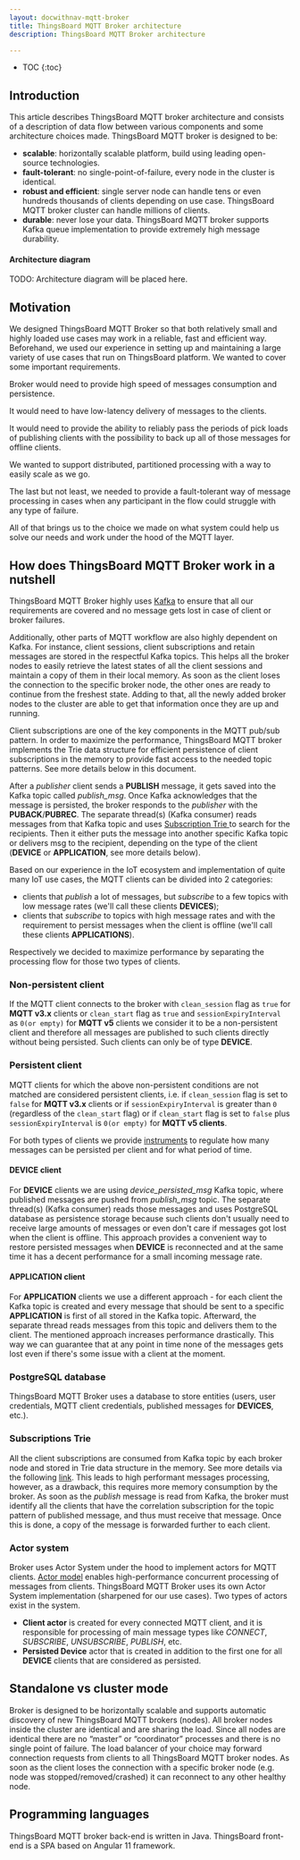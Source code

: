 ```yaml
---
layout: docwithnav-mqtt-broker
title: ThingsBoard MQTT Broker architecture
description: ThingsBoard MQTT Broker architecture

---
```


* TOC
{:toc}

## Introduction

This article describes ThingsBoard MQTT broker architecture and consists of a description of data flow between various components and some architecture choices made.
ThingsBoard MQTT broker is designed to be:

* **scalable**: horizontally scalable platform, build using leading open-source technologies.
* **fault-tolerant**: no single-point-of-failure, every node in the cluster is identical.
* **robust and efficient**: single server node can handle tens or even hundreds thousands of clients depending on use case.
  ThingsBoard MQTT broker cluster can handle millions of clients.
* **durable**: never lose your data. ThingsBoard MQTT broker supports Kafka queue implementation to provide extremely high message durability.

#### Architecture diagram

TODO: Architecture diagram will be placed here.

## Motivation

We designed ThingsBoard MQTT Broker so that both relatively small and highly loaded use cases may work in a reliable, fast and efficient way. Beforehand, we used our 
experience in setting up and maintaining a large variety of use cases that run on ThingsBoard platform. 
We wanted to cover some important requirements.

Broker would need to provide high speed of messages consumption and persistence.

It would need to have low-latency delivery of messages to the clients.

It would need to provide the ability to reliably pass the periods of pick loads of publishing clients with the possibility to back up all of those messages for offline clients.

We wanted to support distributed, partitioned processing with a way to easily scale as we go.

The last but not least, we needed to provide a fault-tolerant way of message processing in cases when any participant in the flow could struggle with any type of failure.

All of that brings us to the choice we made on what system could help us solve our needs and work under the hood of the MQTT layer.

## How does ThingsBoard MQTT Broker work in a nutshell

ThingsBoard MQTT Broker highly uses [Kafka](https://kafka.apache.org/) to ensure that all our requirements are covered and 
no message gets lost in case of client or broker failures.

Additionally, other parts of MQTT workflow are also highly dependent on Kafka. For instance, client sessions, client subscriptions and retain messages are stored
in the respectful Kafka topics. This helps all the broker nodes to easily retrieve the latest states of all the client sessions and maintain a copy of them in their 
local memory. As soon as the client loses the connection to the specific broker node, the other ones are ready to continue from the freshest state. Adding to that, all the newly 
added broker nodes to the cluster are able to get that information once they are up and running. 

Client subscriptions are one of the key components in the MQTT pub/sub pattern. In order to maximize the performance, ThingsBoard MQTT broker implements the Trie data structure
for efficient persistence of client subscriptions in the memory to provide fast access to the needed topic patterns. See more details below in this document.

After a _publisher_ client sends a **PUBLISH** message, it gets saved into the Kafka topic called _publish_msg_. 
Once Kafka acknowledges that the message is persisted, the broker responds to the _publisher_ with the **PUBACK**/**PUBREC**.
The separate thread(s) (Kafka consumer) reads messages from that Kafka topic and uses [Subscription Trie ](/docs/mqtt-broker/architecture/#subscriptions-trie) to
search for the recipients. Then it either puts the message into another specific Kafka topic or delivers msg to the recipient,
depending on the type of the client (**DEVICE** or **APPLICATION**, see more details below). 

Based on our experience in the IoT ecosystem and implementation of quite many IoT use cases, the MQTT clients can be divided into 2 categories:

- clients that _publish_ a lot of messages, but _subscribe_ to a few topics with low message rates (we'll call these clients **DEVICES**);
- clients that _subscribe_ to topics with high message rates and with the requirement to persist messages when the client is offline (we'll call these clients **APPLICATIONS**).

Respectively we decided to maximize performance by separating the processing flow for those two types of clients.

### Non-persistent client

If the MQTT client connects to the broker with `clean_session` flag as `true` for **MQTT v3.x** clients or `clean_start` flag as `true` and `sessionExpiryInterval` as `0(or empty)`
for **MQTT v5** clients we consider it to be a non-persistent client and therefore all messages are published to such clients directly without being persisted.
Such clients can only be of type **DEVICE**.

### Persistent client

MQTT clients for which the above non-persistent conditions are not matched are considered persistent clients, i.e. if `clean_session` flag is set to `false`
for **MQTT v3.x** clients or if `sessionExpiryInterval` is greater than `0` (regardless of the `clean_start` flag) or if `clean_start` flag is set to `false`
plus `sessionExpiryInterval` is `0(or empty)` for **MQTT v5 clients**.

For both types of clients we provide [instruments](/docs/mqtt-broker/mqtt-options/) to regulate how many messages can be persisted per client and for what period of time.

#### DEVICE client

For **DEVICE** clients we are using _device_persisted_msg_ Kafka topic, where published messages are pushed from _publish_msg_ topic.
The separate thread(s) (Kafka consumer) reads those messages and uses PostgreSQL database as persistence storage
because such clients don't usually need to receive large amounts of messages or even don't care if messages got lost when the client is offline.
This approach provides a convenient way to restore persisted messages when **DEVICE** is reconnected and at the same time it has a decent performance
for a small incoming message rate.

#### APPLICATION client

For **APPLICATION** clients we use a different approach - for each client the Kafka topic is created and every message that should be sent to a specific **APPLICATION** is first of all stored in the Kafka topic.
Afterward, the separate thread reads messages from this topic and delivers them to the client. The mentioned approach increases performance drastically.
This way we can guarantee that at any point in time none of the messages gets lost even if there's some issue with a client at the moment.

### PostgreSQL database

ThingsBoard MQTT Broker uses a database to store entities (users, user credentials, MQTT client credentials, published messages for **DEVICES**, etc.).

### Subscriptions Trie

All the client subscriptions are consumed from Kafka topic by each broker node and stored in Trie data structure in the memory.
See more details via the following [link](https://en.wikipedia.org/wiki/Trie).
This leads to high performant messages processing, however, as a drawback, this requires more memory consumption by the broker.
As soon as the _publish_ message is read from Kafka, the broker must identify all the clients that have the correlation subscription for the topic pattern of published message,
and thus must receive that message. Once this is done, a copy of the message is forwarded further to each client. 

### Actor system

Broker uses Actor System under the hood to implement actors for MQTT clients. 
[Actor model](https://en.wikipedia.org/wiki/Actor_model) enables high-performance concurrent processing of messages from clients. 
ThingsBoard MQTT Broker uses its own Actor System implementation (sharpened for our use cases).
Two types of actors exist in the system. 
* **Client actor** is created for every connected MQTT client, and it is responsible for processing
of main message types like _CONNECT_, _SUBSCRIBE_, _UNSUBSCRIBE_, _PUBLISH_, etc. 
* **Persisted Device** actor that is created in addition to the first one for all **DEVICE** clients that are considered as persisted.

## Standalone vs cluster mode

Broker is designed to be horizontally scalable and supports automatic discovery of new ThingsBoard MQTT brokers (nodes). 
All broker nodes inside the cluster are identical and are sharing the load. 
Since all nodes are identical there are no “master” or “coordinator” processes and there is no single point of failure. 
The load balancer of your choice may forward connection requests from clients to all ThingsBoard MQTT broker nodes.
As soon as the client loses the connection with a specific broker node (e.g. node was stopped/removed/crashed) it can reconnect to any other healthy node.

## Programming languages

ThingsBoard MQTT broker back-end is written in Java. ThingsBoard front-end is a SPA based on Angular 11 framework.